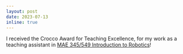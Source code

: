 ```yaml
---
layout: post
date: 2023-07-13
inline: true
---
```


I received the Crocco Award for Teaching Excellence, for my work as a teaching assistant in [MAE 345/549 Introduction to Robotics](https://irom-lab.princeton.edu/intro-to-robotics/)!